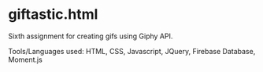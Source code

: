 # giftastic.html

Sixth assignment for creating gifs using Giphy API.

Tools/Languages used: HTML, CSS, Javascript, JQuery, Firebase Database, Moment.js
